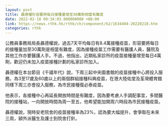 ```yaml
---
layout: post
title: 聶德權形容要將每日接種量增至30萬劑相當有難度
date: 2022-02-18 09:34:03.000000000 +08:00
link: https://news.rthk.hk/rthk/ch/component/k2/1634404-20220218.htm
categories: rthk
---
```


公務員事務局局長聶德權說，過去7天平均每日有8.4萬接種疫苗，形容要將每日的接種量加至30萬劑是相當有難度，因為接種疫苗工作需要有醫護人員，醫院及其他工作亦要醫護人手。不過，他指出，近期私家診所的疫苗接種量增至每日4萬劑，歡迎仍未加入疫苗接種計劃的私家診所加入。

聶德權在本台節目《千禧年代》說，下周三起中央圖書館的疫苗接種中心將投入服務，為3至17歲及60歲以上的兩個群組接種科興疫苗，在港大陸佑堂及荃灣體育館同樣下周三亦會投入服務，為市民接種復必泰疫苗。

他表示，各接種中心再延長開放時間是有難度，因為要考慮人手調配事宜，多間醫院的接種站，一向開放時間為周一至五，他希望能加開周六時段為市民接種疫苗。

聶德權說，現時安老院舍的疫苗接種率為23%，認為要大幅提升，會爭取在未來三周，額外派醫生及護士到院舍打針。
